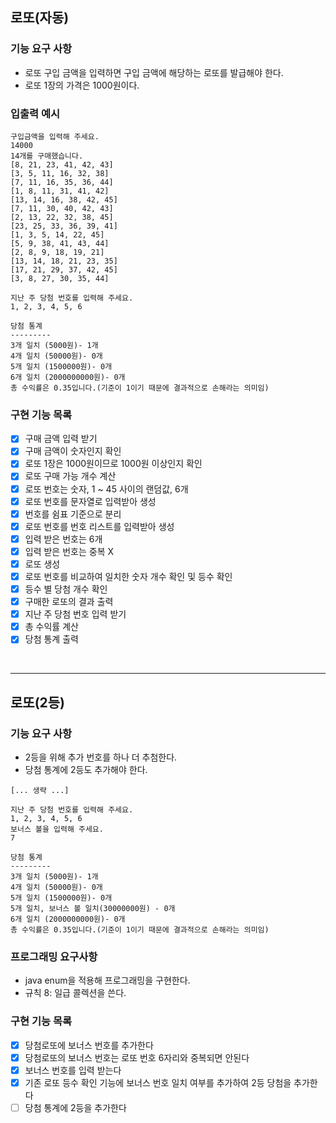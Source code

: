 ## 로또(자동)
### 기능 요구 사항
- 로또 구입 금액을 입력하면 구입 금액에 해당하는 로또를 발급해야 한다.
- 로또 1장의 가격은 1000원이다.

### 입출력 예시
```text
구입금액을 입력해 주세요.
14000
14개를 구매했습니다.
[8, 21, 23, 41, 42, 43]
[3, 5, 11, 16, 32, 38]
[7, 11, 16, 35, 36, 44]
[1, 8, 11, 31, 41, 42]
[13, 14, 16, 38, 42, 45]
[7, 11, 30, 40, 42, 43]
[2, 13, 22, 32, 38, 45]
[23, 25, 33, 36, 39, 41]
[1, 3, 5, 14, 22, 45]
[5, 9, 38, 41, 43, 44]
[2, 8, 9, 18, 19, 21]
[13, 14, 18, 21, 23, 35]
[17, 21, 29, 37, 42, 45]
[3, 8, 27, 30, 35, 44]

지난 주 당첨 번호를 입력해 주세요.
1, 2, 3, 4, 5, 6

당첨 통계
---------
3개 일치 (5000원)- 1개
4개 일치 (50000원)- 0개
5개 일치 (1500000원)- 0개
6개 일치 (2000000000원)- 0개
총 수익률은 0.35입니다.(기준이 1이기 때문에 결과적으로 손해라는 의미임)
```

### 구현 기능 목록
- [x] 구매 금액 입력 받기
- [x] 구매 금액이 숫자인지 확인
- [x] 로또 1장은 1000원이므로 1000원 이상인지 확인
- [x] 로또 구매 가능 개수 계산
- [x] 로또 번호는 숫자, 1 ~ 45 사이의 랜덤값, 6개
- [x] 로또 번호를 문자열로 입력받아 생성
- [x] 번호를 쉼표 기준으로 분리
- [x] 로또 번호를 번호 리스트를 입력받아 생성
- [x] 입력 받은 번호는 6개
- [x] 입력 받은 번호는 중복 X
- [x] 로또 생성
- [x] 로또 번호를 비교하여 일치한 숫자 개수 확인 및 등수 확인
- [x] 등수 별 당첨 개수 확인
- [x] 구매한 로또의 결과 출력
- [x] 지난 주 당첨 번호 입력 받기
- [x] 총 수익률 계산
- [x] 당첨 통계 출력

<br/>
<hr/>


## 로또(2등)
### 기능 요구 사항
- 2등을 위해 추가 번호를 하나 더 추첨한다.
- 당첨 통계에 2등도 추가해야 한다.
```text
[... 생략 ...]

지난 주 당첨 번호를 입력해 주세요.
1, 2, 3, 4, 5, 6
보너스 볼을 입력해 주세요.
7

당첨 통계
---------
3개 일치 (5000원)- 1개
4개 일치 (50000원)- 0개
5개 일치 (1500000원)- 0개
5개 일치, 보너스 볼 일치(30000000원) - 0개
6개 일치 (2000000000원)- 0개
총 수익률은 0.35입니다.(기준이 1이기 때문에 결과적으로 손해라는 의미임)
```

### 프로그래밍 요구사항
- java enum을 적용해 프로그래밍을 구현한다.
- 규칙 8: 일급 콜렉션을 쓴다.

### 구현 기능 목록
- [x] 당첨로또에 보너스 번호를 추가한다
- [x] 당첨로또의 보너스 번호는 로또 번호 6자리와 중복되면 안된다
- [x] 보너스 번호를 입력 받는다
- [x] 기존 로또 등수 확인 기능에 보너스 번호 일치 여부를 추가하여 2등 당첨을 추가한다
- [ ] 당첨 통계에 2등을 추가한다